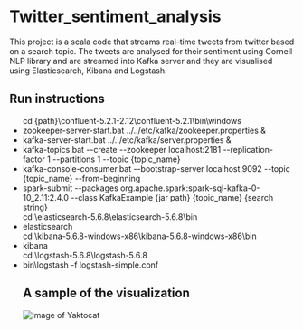 # Twitter_sentiment_analysis
This project is a scala code that streams real-time tweets from twitter based on a search topic. The tweets are analysed for their sentiment using Cornell NLP library and are streamed into Kafka server and they are visualised using Elasticsearch, Kibana and Logstash.
## Run instructions
<ul>
cd {path}\confluent-5.2.1-2.12\confluent-5.2.1\bin\windows
  <li> zookeeper-server-start.bat ../../etc/kafka/zookeeper.properties &</li>
  <li> kafka-server-start.bat ../../etc/kafka/server.properties &</li>
  <li> kafka-topics.bat --create --zookeeper localhost:2181 --replication-factor 1 --partitions 1 --topic {topic_name} </li>
  <li> kafka-console-consumer.bat --bootstrap-server localhost:9092 --topic {topic_name} --from-beginning </li>
  <li> spark-submit --packages org.apache.spark:spark-sql-kafka-0-10_2.11:2.4.0 --class KafkaExample {jar path} {topic_name} {search string} </li>
cd <path>\elasticsearch-5.6.8\elasticsearch-5.6.8\bin
  <li> elasticsearch</li>
cd <path>\kibana-5.6.8-windows-x86\kibana-5.6.8-windows-x86\bin
  <li> kibana</li>
cd <path>\logstash-5.6.8\logstash-5.6.8
  <li> bin\logstash -f logstash-simple.conf</li>

## A sample of the visualization
![Image of Yaktocat](https://octodex.github.com/images/yaktocat.png)
